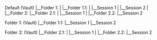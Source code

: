Default (Vault)
|__Folder 1:
|  |__Folder 1.1:
|     |__Session 1
|     |__Session 2
|
|__Folder 2:
   |__Folder 2.1:
   |  |__Session 1
   |
   |__Folder 2.2:
      |__Session 2

Folder 1: (Vault)
|__Folder 1.1:
   |__Session 1
   |__Session 2

Folder 2: (Vault)
|__Folder 2.1:
|  |__Session 1
|
|__Folder 2.2:
    |__Session 2